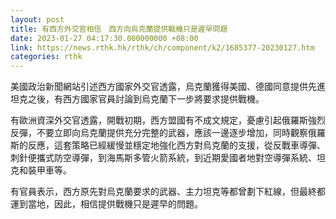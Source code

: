 ```yaml
---
layout: post
title: 有西方外交官相信　西方向烏克蘭提供戰機只是遲早問題
date: 2023-01-27 04:17:30.000000000 +08:00
link: https://news.rthk.hk/rthk/ch/component/k2/1685377-20230127.htm
categories: rthk
---
```


美國政治新聞網站引述西方國家外交官透露，烏克蘭獲得美國、德國同意提供先進坦克之後，有西方國家官員討論到烏克蘭下一步將要求提供戰機。

有歐洲資深外交官透露，開戰初期，西方盟國有不成文規定，憂慮引起俄羅斯強烈反彈，不要立即向烏克蘭提供充分完整的武器，應該一邊逐步增加，同時觀察俄羅斯的反應，這套策略已經緩慢並穩定地強化西方對烏克蘭的支援，從反戰車導彈、刺針便攜式防空導彈，到海馬斯多管火箭系統，到近期愛國者地對空導彈系統、坦克和裝甲車等。

有官員表示，西方原先對烏克蘭要求的武器、主力坦克等都曾劃下紅線，但最終都運到當地，因此，相信提供戰機只是遲早的問題。
